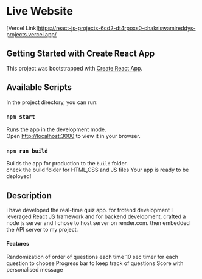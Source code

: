 
# Live Website
[Vercel Link]https://react-js-projects-6cd2-dt4rpoxs0-chakriswamireddys-projects.vercel.app/


## Getting Started with Create React App

This project was bootstrapped with [Create React App](https://github.com/facebook/create-react-app).

## Available Scripts

In the project directory, you can run:

### `npm start`

Runs the app in the development mode.\
Open [http://localhost:3000](http://localhost:3000) to view it in your browser.


### `npm run build`

Builds the app for production to the `build` folder.\
check the build folder for HTML,CSS and JS files
Your app is ready to be deployed!

## Description
i have developed the real-time quiz app. for frotend development I leveraged React JS framework and for backend development, crafted a node js server and I chose to host server on render.com. then embedded the API server to my project.

#### Features
Randomization of order of questions each time
10 sec timer for each question to choose
Progress bar to keep track of questions
Score with personalised message





